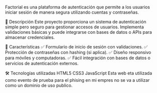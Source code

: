 Factorial es una plataforma de autenticación que permite a los usuarios iniciar sesión de manera segura utilizando cuentas y contraseñas.

🚀 Descripción
Este proyecto proporciona un sistema de autenticación simple pero seguro para gestionar accesos de usuarios. Implementa validaciones básicas y puede integrarse con bases de datos o APIs para almacenar credenciales.

📌 Características
✅ Formulario de inicio de sesión con validaciones.
✅ Protección de contraseñas con hashing (si aplica).
✅ Diseño responsivo para móviles y computadoras.
✅ Fácil integración con bases de datos o servicios de autenticación externos.

🛠️ Tecnologías utilizadas
HTML5
CSS3
JavaScript
Esta web eta utilizada como evento de prueba para el phising en mi empres no se va a utilizar como un dominio de uso publico.
